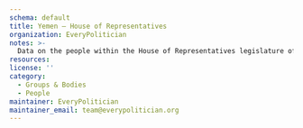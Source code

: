 ```yaml
---
schema: default
title: Yemen — House of Representatives
organization: EveryPolitician
notes: >-
  Data on the people within the House of Representatives legislature of Yemen.
resources:
license: ''
category:
  - Groups & Bodies
  - People
maintainer: EveryPolitician
maintainer_email: team@everypolitician.org
---
```

